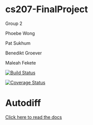 # cs207-FinalProject
Group 2

Phoebe Wong

Pat Sukhum

Benedikt Groever

Maleah Fekete

[![Build Status](https://travis-ci.org/CS207-group2/project-working.svg?branch=master)](https://travis-ci.org/CS207-group2/project-working.svg?branch=master)

[![Coverage Status](https://coveralls.io/repos/github/CS207-group2/project-working/badge.svg?branch=master)](https://coveralls.io/github/CS207-group2/project-working?branch=master)

# Autodiff

[Click here to read the docs](docs/README.md)
